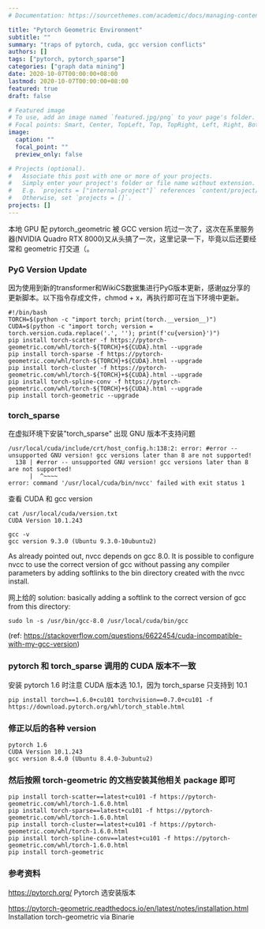 ```yaml
---
# Documentation: https://sourcethemes.com/academic/docs/managing-content/

title: "Pytorch Geometric Environment"
subtitle: ""
summary: "traps of pytorch, cuda, gcc version conflicts"
authors: []
tags: ["pytorch, pytorch_sparse"]
categories: ["graph data mining"]
date: 2020-10-07T00:00:00+08:00
lastmod: 2020-10-07T00:00:00+08:00
featured: true
draft: false

# Featured image
# To use, add an image named `featured.jpg/png` to your page's folder.
# Focal points: Smart, Center, TopLeft, Top, TopRight, Left, Right, BottomLeft, Bottom, BottomRight.
image:
  caption: ""
  focal_point: ""
  preview_only: false

# Projects (optional).
#   Associate this post with one or more of your projects.
#   Simply enter your project's folder or file name without extension.
#   E.g. `projects = ["internal-project"]` references `content/project/deep-learning/index.md`.
#   Otherwise, set `projects = []`.
projects: []
---
```


本地 GPU 配 pytorch_geometric 被 GCC version 坑过一次了，这次在系里服务器(NVIDIA Quadro RTX 8000)又从头搞了一次，这里记录一下，毕竟以后还要经常和 geometric 打交道（。

### PyG Version Update 
因为使用到新的transformer和WikiCS数据集进行PyG版本更新，感谢[qz](https://sxkdz.github.io/)分享的更新脚本。以下指令存成文件，chmod + x，再执行即可在当下环境中更新。

```ssh
#!/bin/bash
TORCH=$(python -c "import torch; print(torch.__version__)")
CUDA=$(python -c "import torch; version = torch.version.cuda.replace('.', ''); print(f'cu{version}')")
pip install torch-scatter -f https://pytorch-geometric.com/whl/torch-${TORCH}+${CUDA}.html --upgrade
pip install torch-sparse -f https://pytorch-geometric.com/whl/torch-${TORCH}+${CUDA}.html --upgrade
pip install torch-cluster -f https://pytorch-geometric.com/whl/torch-${TORCH}+${CUDA}.html --upgrade
pip install torch-spline-conv -f https://pytorch-geometric.com/whl/torch-${TORCH}+${CUDA}.html --upgrade
pip install torch-geometric --upgrade
```

### torch_sparse

在虚拟环境下安装"torch_sparse" 出现 GNU 版本不支持问题

```ssh
/usr/local/cuda/include/crt/host_config.h:138:2: error: #error -- unsupported GNU version! gcc versions later than 8 are not supported!
  138 | #error -- unsupported GNU version! gcc versions later than 8 are not supported!
      |  ^~~~~
error: command '/usr/local/cuda/bin/nvcc' failed with exit status 1
```

查看 CUDA 和 gcc version

```ssh
cat /usr/local/cuda/version.txt
CUDA Version 10.1.243

gcc -v
gcc version 9.3.0 (Ubuntu 9.3.0-10ubuntu2)
```

As already pointed out, nvcc depends on gcc 8.0. It is possible to configure nvcc to use the correct version of gcc without passing any compiler parameters by adding softlinks to the bin directory created with the nvcc install.

网上给的 solution: basically adding a softlink to the correct version of gcc from this directory:

```ssh
sudo ln -s /usr/bin/gcc-8.0 /usr/local/cuda/bin/gcc
```

(ref: https://stackoverflow.com/questions/6622454/cuda-incompatible-with-my-gcc-version)

### pytorch 和 torch_sparse 调用的 CUDA 版本不一致

安装 pytorch 1.6 时注意 CUDA 版本选 10.1，因为 torch_sparse 只支持到 10.1

```ssh
pip install torch==1.6.0+cu101 torchvision==0.7.0+cu101 -f https://download.pytorch.org/whl/torch_stable.html
```

### 修正以后的各种 version

```ssh
pytorch 1.6
CUDA Version 10.1.243
gcc version 8.4.0 (Ubuntu 8.4.0-3ubuntu2)
```

### 然后按照 torch-geometric 的文档安装其他相关 package 即可

```ssh
pip install torch-scatter==latest+cu101 -f https://pytorch-geometric.com/whl/torch-1.6.0.html
pip install torch-sparse==latest+cu101 -f https://pytorch-geometric.com/whl/torch-1.6.0.html
pip install torch-cluster==latest+cu101 -f https://pytorch-geometric.com/whl/torch-1.6.0.html
pip install torch-spline-conv==latest+cu101 -f https://pytorch-geometric.com/whl/torch-1.6.0.html
pip install torch-geometric
```

### 参考资料

https://pytorch.org/ Pytorch 选安装版本

https://pytorch-geometric.readthedocs.io/en/latest/notes/installation.html Installation torch-geometric via Binarie
